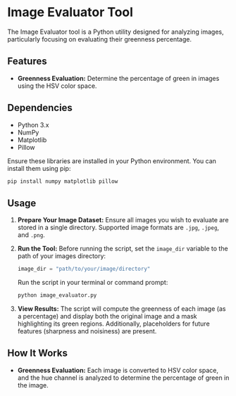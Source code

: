 # Image Evaluator Tool

The Image Evaluator tool is a Python utility designed for analyzing images, particularly focusing on evaluating their greenness percentage.

## Features

- **Greenness Evaluation:** Determine the percentage of green in images using the HSV color space.

## Dependencies

- Python 3.x
- NumPy
- Matplotlib
- Pillow

Ensure these libraries are installed in your Python environment. You can install them using pip:

```bash
pip install numpy matplotlib pillow
```


## Usage

1. **Prepare Your Image Dataset:**
   Ensure all images you wish to evaluate are stored in a single directory. Supported image formats are `.jpg`, `.jpeg`, and `.png`.

2. **Run the Tool:**
   Before running the script, set the `image_dir` variable to the path of your images directory:

   ```python
   image_dir = "path/to/your/image/directory"
   ```

   Run the script in your terminal or command prompt:

   ```bash
   python image_evaluator.py
   ```

3. **View Results:**
   The script will compute the greenness of each image (as a percentage) and display both the original image and a mask highlighting its green regions. Additionally, placeholders for future features (sharpness and noisiness) are present.

## How It Works

- **Greenness Evaluation:** Each image is converted to HSV color space, and the hue channel is analyzed to determine the percentage of green in the image.
